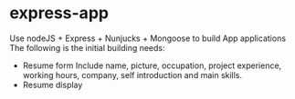 # express-app
Use nodeJS + Express + Nunjucks + Mongoose to build App applications
The following is the initial building needs:
* Resume form Include name, picture, occupation, project experience, working hours, company, self introduction and main skills.
* Resume display
